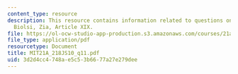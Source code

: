 ```yaml
---
content_type: resource
description: This resource contains information related to questions on Malamud, Takaki,
  Biolsi, Zia, Article XIX.
file: https://ol-ocw-studio-app-production.s3.amazonaws.com/courses/21a-218j-identity-and-difference-spring-2010/3d2d4cc4748ae5c53b6677a27e279dee_MIT21A_218JS10_q11.pdf
file_type: application/pdf
resourcetype: Document
title: MIT21A_218JS10_q11.pdf
uid: 3d2d4cc4-748a-e5c5-3b66-77a27e279dee
---
```

